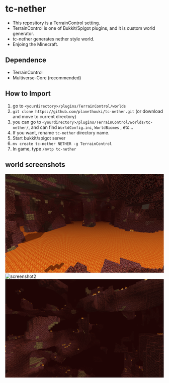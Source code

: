 # tc-nether
* This repository is a TerrainControl setting.
* TerrainControl is one of Bukkit/Spigot plugins, and it is custom world generator.
* tc-nether generates nether style world.
* Enjoing the Minecraft.

## Dependence
* TerrainControl
* Multiverse-Core (recommended)

## How to Import
1. go to ```<yourdirectory>/plugins/TerrainControl/worlds```
2. ```git clone https://github.com/planethouki/tc-nether.git```
 (or download and move to current directory)
3. you can go to ```<yourdirectory>/plugins/TerrainControl/worlds/tc-nether/```, and can find ```WorldConfig.ini```, ```WorldBiomes``` , etc...
4. If you want, rename ```tc-nether``` directory name.
5. Start bukkit/spigot server
6. ```mv create tc-nether NETHER -g TerrainControl```
7. In game, type ```/mvtp tc-nether```

## world screenshots
![screenshot1](https://github.com/planethouki/images/blob/master/tc-nether/tc-nether_001.png)
![screenshot2](https://github.com/planethouki/images/blob/master/tc-nether/tc-nether_002.png)
![screenshot3](https://github.com/planethouki/images/blob/master/tc-nether/tc-nether_003.png)
